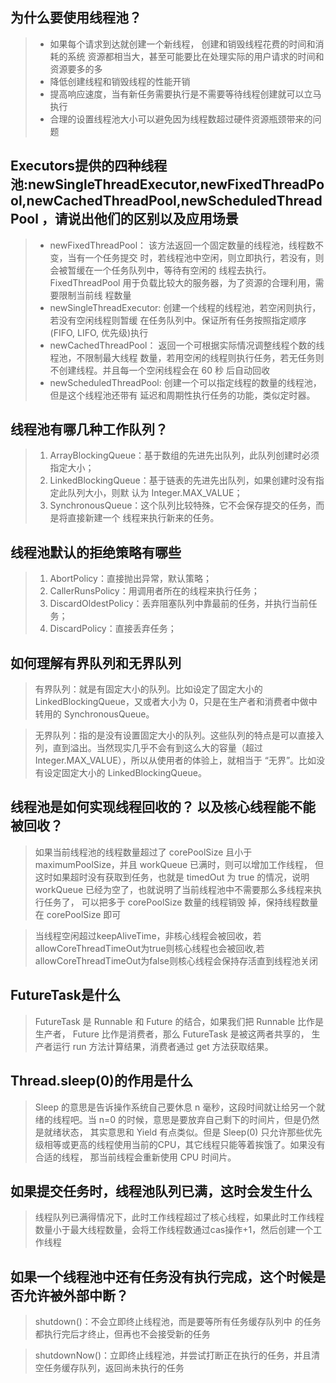 ## 为什么要使用线程池？
>- 如果每个请求到达就创建一个新线程， 创建和销毁线程花费的时间和消耗的系统
资源都相当大，甚至可能要比在处理实际的用户请求的时间和资源要多的多
>- 降低创建线程和销毁线程的性能开销
>- 提高响应速度，当有新任务需要执行是不需要等待线程创建就可以立马执行
>- 合理的设置线程池大小可以避免因为线程数超过硬件资源瓶颈带来的问题
## Executors提供的四种线程池:newSingleThreadExecutor,newFixedThreadPool,newCachedThreadPool,newScheduledThreadPool ，请说出他们的区别以及应用场景
>- newFixedThreadPool： 该方法返回一个固定数量的线程池，线程数不变，当有一个任务提交
时，若线程池中空闲，则立即执行，若没有，则会被暂缓在一个任务队列中，等待有空闲的
线程去执行。FixedThreadPool 用于负载比较大的服务器，为了资源的合理利用，需要限制当前线
程数量
>- newSingleThreadExecutor: 创建一个线程的线程池，若空闲则执行，若没有空闲线程则暂缓
在任务队列中。保证所有任务按照指定顺序(FIFO, LIFO, 优先级)执行
>- newCachedThreadPool： 返回一个可根据实际情况调整线程个数的线程池，不限制最大线程
数量，若用空闲的线程则执行任务，若无任务则不创建线程。并且每一个空闲线程会在 60 秒
后自动回收
>- newScheduledThreadPool: 创建一个可以指定线程的数量的线程池，但是这个线程池还带有
延迟和周期性执行任务的功能，类似定时器。
## 线程池有哪几种工作队列？
> 1. ArrayBlockingQueue：基于数组的先进先出队列，此队列创建时必须指定大小；
> 2. LinkedBlockingQueue：基于链表的先进先出队列，如果创建时没有指定此队列大小，则默
认为 Integer.MAX_VALUE；
> 3. SynchronousQueue：这个队列比较特殊，它不会保存提交的任务，而是将直接新建一个
线程来执行新来的任务。
## 线程池默认的拒绝策略有哪些
> 1. AbortPolicy：直接抛出异常，默认策略；
> 2. CallerRunsPolicy：用调用者所在的线程来执行任务；
> 3. DiscardOldestPolicy：丢弃阻塞队列中靠最前的任务，并执行当前任务；
> 4. DiscardPolicy：直接丢弃任务；
## 如何理解有界队列和无界队列
> 有界队列：就是有固定大小的队列。比如设定了固定大小的 LinkedBlockingQueue，又或者大小为 0，只是在生产者和消费者中做中转用的 SynchronousQueue。

> 无界队列：指的是没有设置固定大小的队列。这些队列的特点是可以直接入列，直到溢出。当然现实几乎不会有到这么大的容量（超过 Integer.MAX_VALUE），所以从使用者的体验上，就相当于 “无界”。比如没有设定固定大小的 LinkedBlockingQueue。

## 线程池是如何实现线程回收的？ 以及核心线程能不能被回收？
> 如果当前线程池的线程数量超过了 corePoolSize 且小于maximumPoolSize，并且 workQueue 已满时，则可以增加工作线程，
  但这时如果超时没有获取到任务，也就是 timedOut 为 true 的情况，说明 workQueue 已经为空了，也就说明了当前线程池中不需要那么多线程来执行任务了，
  可以把多于 corePoolSize 数量的线程销毁
掉，保持线程数量在 corePoolSize 即可

> 当线程空闲超过keepAliveTime，非核心线程会被回收，若allowCoreThreadTimeOut为true则核心线程也会被回收,若allowCoreThreadTimeOut为false则核心线程会保持存活直到线程池关闭
## FutureTask是什么
> FutureTask 是 Runnable 和 Future 的结合，如果我们把 Runnable 比作是生产者， Future 比作是消费者，那么 FutureTask 是被这两者共享的，
  生产者运行 run 方法计算结果，消费者通过 get 方法获取结果。
## Thread.sleep(0)的作用是什么
> Sleep 的意思是告诉操作系统自己要休息 n 毫秒，这段时间就让给另一个就绪的线程吧。当 n=0 的时候，意思是要放弃自己剩下的时间片，但是仍然是就绪状态，
  其实意思和 Yield 有点类似。但是 Sleep(0) 只允许那些优先级相等或更高的线程使用当前的CPU，其它线程只能等着挨饿了。如果没有合适的线程，
  那当前线程会重新使用 CPU 时间片。
## 如果提交任务时，线程池队列已满，这时会发生什么
> 线程队列已满得情况下，此时工作线程超过了核心线程，如果此时工作线程数量小于最大线程数量，会将工作线程数通过cas操作+1，然后创建一个工作线程
## 如果一个线程池中还有任务没有执行完成，这个时候是否允许被外部中断？
> shutdown()：不会立即终止线程池，而是要等所有任务缓存队列中
的任务都执行完后才终止，但再也不会接受新的任务 

> shutdownNow()：立即终止线程池，并尝试打断正在执行的任务，并且清空任务缓存队列，返回尚未执行的任务
